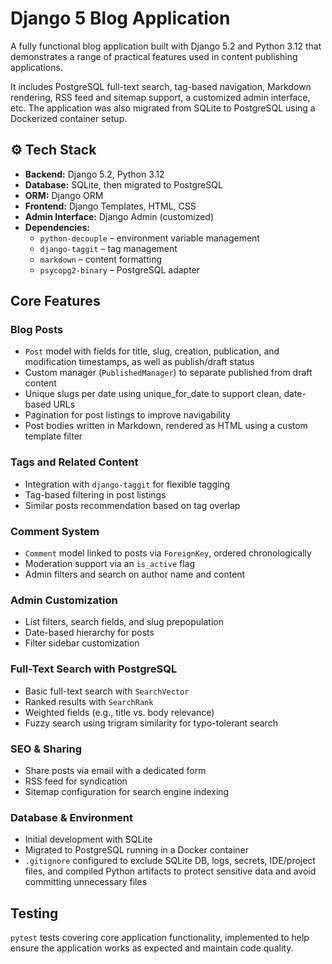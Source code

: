 # Django 5 Blog Application

A fully functional blog application built with Django 5.2 and Python 3.12 that demonstrates a range of practical features used in content publishing applications.

It includes PostgreSQL full-text search, tag-based navigation, Markdown rendering, RSS feed and sitemap support, a
customized admin interface, etc. The application was also migrated from SQLite to PostgreSQL using a Dockerized
container setup.

## ⚙️ Tech Stack

- **Backend:** Django 5.2, Python 3.12
- **Database:** SQLite, then migrated to PostgreSQL
- **ORM:** Django ORM
- **Frontend:** Django Templates, HTML, CSS
- **Admin Interface:** Django Admin (customized)
- **Dependencies:**
  - `python-decouple` – environment variable management
  - `django-taggit` – tag management
  - `markdown` – content formatting
  - `psycopg2-binary` – PostgreSQL adapter

<!--
## 📸 Screenshots

<Insert screenshots if available — e.g., admin interface, blog post list, post detail>
-->

## Core Features

### Blog Posts
- `Post` model with fields for title, slug, creation, publication, and modification timestamps, as well as publish/draft status
- Custom manager (`PublishedManager`) to separate published from draft content
- Unique slugs per date using unique_for_date to support clean, date-based URLs
- Pagination for post listings to improve navigability
- Post bodies written in Markdown, rendered as HTML using a custom template filter

### Tags and Related Content
- Integration with `django-taggit` for flexible tagging
- Tag-based filtering in post listings
- Similar posts recommendation based on tag overlap

### Comment System
- `Comment` model linked to posts via `ForeignKey`, ordered chronologically
- Moderation support via an `is_active` flag
- Admin filters and search on author name and content

### Admin Customization
- List filters, search fields, and slug prepopulation
- Date-based hierarchy for posts
- Filter sidebar customization

### Full-Text Search with PostgreSQL
- Basic full-text search with `SearchVector`
- Ranked results with `SearchRank`
- Weighted fields (e.g., title vs. body relevance)
- Fuzzy search using trigram similarity for typo-tolerant search

### SEO & Sharing
- Share posts via email with a dedicated form
- RSS feed for syndication
- Sitemap configuration for search engine indexing

### Database & Environment
- Initial development with SQLite
- Migrated to PostgreSQL running in a Docker container
- `.gitignore` configured to exclude SQLite DB, logs, secrets, IDE/project files, and compiled Python artifacts to protect sensitive data and avoid committing unnecessary files

<!--
### Future Enhancements
- JWT-based authentication for comment authors and send email
- RESTful API endpoints (Django REST Framework)
- Unit testing with pytest and coverage reports
- Image upload support in posts
- Rich text editor to write posts' bodies
- REST API for frontend decoupling
- CI/CD setup and deployment to cloud platform (e.g., Heroku, Railway, Fly.io)
-->

## Testing

`pytest` tests covering core application functionality, implemented to help ensure the application works as expected and maintain code quality.